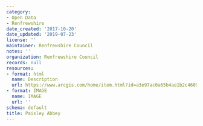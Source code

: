 ```yaml
---
category:
- Open Data
- Renfrewshire
date_created: '2017-10-20'
date_updated: '2019-07-23'
license: ''
maintainer: Renfrewshire Council
notes: ''
organization: Renfrewshire Council
records: null
resources:
- format: html
  name: Description
  url: https://www.arcgis.com/home/item.html?id=a3e97ac0a65b4ae1b2c4609aad95e4c8
- format: IMAGE
  name: IMAGE
  url: ''
schema: default
title: Paisley Abbey
---
```

